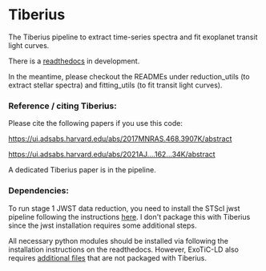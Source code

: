 # Tiberius
The Tiberius pipeline to extract time-series spectra and fit exoplanet transit light curves.

There is a [readthedocs](https://tiberius.readthedocs.io/en/latest/) in development.

In the meantime, please checkout the READMEs under reduction_utils (to extract stellar spectra) and fitting_utils (to fit transit light curves).


### Reference / citing Tiberius:

Please cite the following papers if you use this code: <br>

https://ui.adsabs.harvard.edu/abs/2017MNRAS.468.3907K/abstract <br>

https://ui.adsabs.harvard.edu/abs/2021AJ....162...34K/abstract <br>

A dedicated Tiberius paper is in the pipeline.


### Dependencies:

To run stage 1 JWST data reduction, you need to install the STScI jwst pipeline following the instructions [here](https://jwst-pipeline.readthedocs.io/en/stable/index.html). I don't package this with Tiberius since the jwst installation requires some additional steps.  

All necessary python modules should be installed via following the installation instructions on the readthedocs. However, ExoTiC-LD also requires [additional files](https://exotic-ld.readthedocs.io/en/latest/views/installation.html) that are not packaged with Tiberius.
